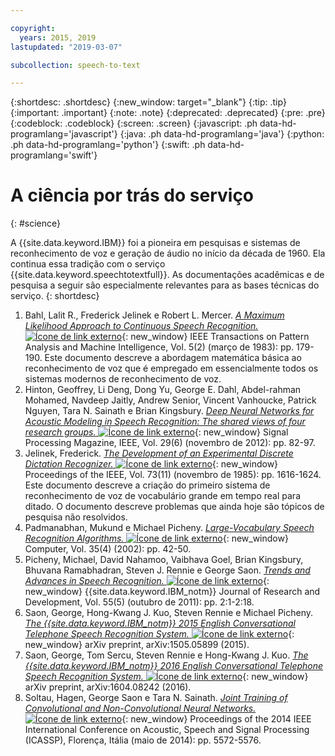 ```yaml
---

copyright:
  years: 2015, 2019
lastupdated: "2019-03-07"

subcollection: speech-to-text

---
```


{:shortdesc: .shortdesc}
{:new_window: target="_blank"}
{:tip: .tip}
{:important: .important}
{:note: .note}
{:deprecated: .deprecated}
{:pre: .pre}
{:codeblock: .codeblock}
{:screen: .screen}
{:javascript: .ph data-hd-programlang='javascript'}
{:java: .ph data-hd-programlang='java'}
{:python: .ph data-hd-programlang='python'}
{:swift: .ph data-hd-programlang='swift'}

# A ciência por trás do serviço
{: #science}

A {{site.data.keyword.IBM}} foi a pioneira em pesquisas e sistemas de reconhecimento de voz e geração de áudio no início da década de 1960. Ela continua essa tradição com o serviço {{site.data.keyword.speechtotextfull}}. As documentações acadêmicas e de pesquisa a seguir são especialmente relevantes para as bases técnicas do serviço.
{: shortdesc}

1.  Bahl, Lalit R., Frederick Jelinek e Robert L. Mercer. [*A Maximum Likelihood Approach to Continuous Speech Recognition.* ![Ícone de link externo](../../icons/launch-glyph.svg "Ícone de link externo")](http://ieeexplore.ieee.org/xpl/login.jsp?tp=&arnumber=4767370&url=http%3A%2F%2Fieeexplore.ieee.org%2Fiel5%2F34%2F4767360%2F04767370.pdf%3Farnumber%3D4767370){: new_window} IEEE Transactions on Pattern Analysis and Machine Intelligence, Vol. 5(2) (março de 1983): pp. 179-190. Este documento descreve a abordagem matemática básica ao reconhecimento de voz que é empregado em essencialmente todos os sistemas modernos de reconhecimento de voz.
1.  Hinton, Geoffrey, Li Deng, Dong Yu, George E. Dahl, Abdel-rahman Mohamed, Navdeep Jaitly, Andrew Senior, Vincent Vanhoucke, Patrick Nguyen, Tara N. Sainath e Brian Kingsbury. [*Deep Neural Networks for Acoustic Modeling in Speech Recognition: The shared views of four research groups.* ![Ícone de link externo](../../icons/launch-glyph.svg "Ícone de link externo")](http://ieeexplore.ieee.org/xpl/articleDetails.jsp?arnumber=6296526){: new_window} Signal Processing Magazine, IEEE, Vol. 29(6) (novembro de 2012): pp. 82-97.
1.  Jelinek, Frederick. [*The Development of an Experimental Discrete Dictation Recognizer.* ![Ícone de link externo](../../icons/launch-glyph.svg "Ícone de link externo")](http://ieeexplore.ieee.org/xpl/login.jsp?tp=&arnumber=1457611&url=http%3A%2F%2Fieeexplore.ieee.org%2Fiel5%2F5%2F31355%2F01457611.pdf%3Farnumber%3D1457611){: new_window} Proceedings of the IEEE, Vol. 73(11) (novembro de 1985): pp. 1616-1624. Este documento descreve a criação do primeiro sistema de reconhecimento de voz de vocabulário grande em tempo real para ditado. O documento descreve problemas que ainda hoje são tópicos de pesquisa não resolvidos.
1.  Padmanabhan, Mukund e Michael Picheny. [*Large-Vocabulary Speech Recognition Algorithms.* ![Ícone de link externo](../../icons/launch-glyph.svg "Ícone de link externo")](http://ieeexplore.ieee.org/xpl/login.jsp?tp=&arnumber=993770&url=http%3A%2F%2Fieeexplore.ieee.org%2Fiel5%2F2%2F21439%2F00993770.pdf%3Farnumber%3D993770){: new_window} Computer, Vol. 35(4) (2002): pp. 42-50.
1.  Picheny, Michael, David Nahamoo, Vaibhava Goel, Brian Kingsbury, Bhuvana Ramabhadran, Steven J. Rennie e George Saon. [*Trends and Advances in Speech Recognition.* ![Ícone de link externo](../../icons/launch-glyph.svg "Ícone de link externo")](http://ieeexplore.ieee.org/xpl/login.jsp?tp=&arnumber=6032775&url=http%3A%2F%2Fieeexplore.ieee.org%2Fxpls%2Fabs_all.jsp%3Farnumber%3D6032775){: new_window} {{site.data.keyword.IBM_notm}} Journal of Research and Development, Vol. 55(5) (outubro de 2011): pp. 2:1-2:18.
1.  Saon, George, Hong-Kwang J. Kuo, Steven Rennie e Michael Picheny. [*The {{site.data.keyword.IBM_notm}} 2015 English Conversational Telephone Speech Recognition System.* ![Ícone de link externo](../../icons/launch-glyph.svg "Ícone de link externo")](https://arxiv.org/pdf/1505.05899.pdf){: new_window} arXiv preprint, arXiv:1505.05899 (2015).
1.  Saon, George, Tom Sercu, Steven Rennie e Hong-Kwang J. Kuo. [*The {{site.data.keyword.IBM_notm}} 2016 English Conversational Telephone Speech Recognition System.* ![Ícone de link externo](../../icons/launch-glyph.svg "Ícone de link externo")](https://arxiv.org/pdf/1604.08242v1.pdf){: new_window} arXiv preprint, arXiv:1604.08242 (2016).
1.  Soltau, Hagen, George Saon e Tara N. Sainath. [*Joint Training of Convolutional and Non-Convolutional Neural Networks.* ![Ícone de link externo](../../icons/launch-glyph.svg "Ícone de link externo")](http://ieeexplore.ieee.org/xpl/login.jsp?tp=&arnumber=6854669&url=http%3A%2F%2Fieeexplore.ieee.org%2Fxpls%2Fabs_all.jsp%3Farnumber%3D6854669){: new_window} Proceedings of the 2014 IEEE International Conference on Acoustic, Speech and Signal Processing (ICASSP), Florença, Itália (maio de 2014): pp. 5572-5576.
